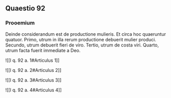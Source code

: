 ## Quaestio 92

### Prooemium

Deinde considerandum est de productione mulieris. Et circa hoc quaeruntur quatuor. Primo, utrum in illa rerum productione debuerit mulier produci. Secundo, utrum debuerit fieri de viro. Tertio, utrum de costa viri. Quarto, utrum facta fuerit immediate a Deo.

![[I q. 92 a. 1#Articulus 1]]

![[I q. 92 a. 2#Articulus 2]]

![[I q. 92 a. 3#Articulus 3]]

![[I q. 92 a. 4#Articulus 4]]

